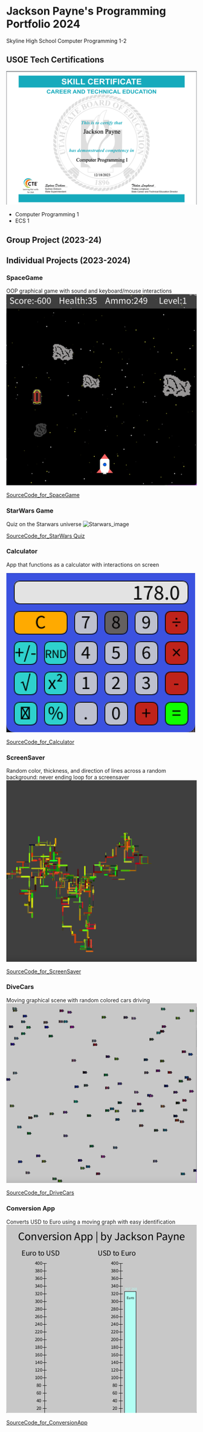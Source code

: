 # Jackson Payne's Programming Portfolio 2024
Skyline High School Computer Programming 1-2

## USOE Tech Certifications
![Certification](https://github.com/J-ack-son/programmingportfolio/blob/main/images/certification.png?raw=true)
* Computer Programming 1
* ECS 1

## Group Project (2023-24)

## Individual Projects (2023-2024)

### SpaceGame
OOP graphical game with sound and keyboard/mouse interactions
![SpaceGame_gameplay_image](https://github.com/J-ack-son/programmingportfolio/blob/main/images/sg1.png?raw=true)

[SourceCode_for_SpaceGame](https://github.com/J-ack-son/programmingportfolio/blob/main/src/SpaceGame%202.zip)

### StarWars Game
Quiz on the Starwars universe
![Starwars_image]()

[SourceCode_for_StarWars Quiz]()

### Calculator
App that functions as a calculator with interactions on screen

![Calculator_image](https://github.com/J-ack-son/programmingportfolio/blob/main/images/calc1.png?raw=true)

[SourceCode_for_Calculator](https://github.com/J-ack-son/programmingportfolio/blob/main/src/calculatorKeyboard.zip)

### ScreenSaver
Random color, thickness, and direction of lines across a random background: never ending loop for a screensaver
![ScreenSaver_image](https://github.com/J-ack-son/programmingportfolio/blob/main/images/ss1.png?raw=true)

[SourceCode_for_ScreenSaver](https://github.com/J-ack-son/programmingportfolio/blob/main/src/ScreenSaverApp.pde)

### DiveCars
Moving graphical scene with random colored cars driving
![DriveCars_image](https://github.com/J-ack-son/programmingportfolio/blob/main/images/cars1.png?raw=true)

[SourceCode_for_DriveCars](https://github.com/J-ack-son/programmingportfolio/blob/main/src/Drive_Cars.zip)

### Conversion App
Converts USD to Euro using a moving graph with easy identification
![Conversion App_image](https://github.com/J-ack-son/programmingportfolio/blob/main/images/con1.png?raw=true)

[SourceCode_for_ConversionApp](https://github.com/J-ack-son/programmingportfolio/blob/main/src/Conversion_App.pde)
